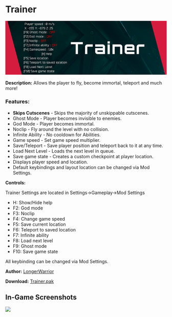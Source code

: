 # Trainer
![](trainerBanner.png)

**Description:** Allows the player to fly, become immortal, teleport and much more!

### Features:
- **Skips Cutscenes** - Skips the majority of unskippable cutscenes.
- Ghost Mode - Player becomes invisible to enemies.
- God Mode - Player becomes immortal.
- Noclip - Fly around the level with no collision.
- Infinite Ability - No cooldown for Abilities.
- Game speed - Set game speed multiplier.
- Save/Teleport - Save player position and teleport back to it at any time.
- Load Next Level - Loads the next level in queue.
- Save game state - Creates a custom checkpoint at player location.
- Displays player speed and location.
- Default keybindings and layout location can be changed via Mod Settings.

**Controls:**

Trainer Settings are located in Settings->Gameplay->Mod Settings

- H: Show/Hide help
- F2: God mode
- F3: Noclip
- F4: Change game speed
- F5: Save current location
- F6: Teleport to saved location
- F7: Infinite ability
- F8: Load next level
- F9: Ghost mode
- F10: Save game state
  
All keybinding can be changed via Mod Settings.

**Author:** [LongerWarrior](https://github.com/LongerWarrior/)

**Download:** [Trainer.pak](https://github.com/Dmgvol/Ghostrunner-Mods/raw/main/LogicMods/Trainer/Trainer.pak)

## In-Game Screenshots
![](trainerScreenshot1.png)